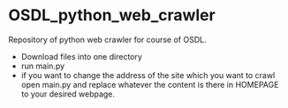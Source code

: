 # OSDL_python_web_crawler
Repository of python web crawler for course of OSDL.

- Download files into one directory
- run main.py
- if you want to change the address of the site which you want to crawl open main.py and replace whatever the content is there in HOMEPAGE to your desired webpage.
